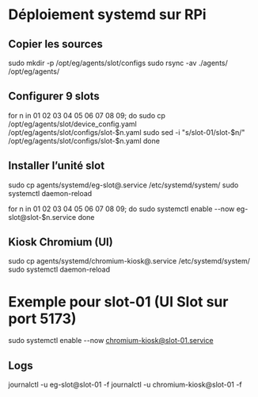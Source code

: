 # Déploiement systemd sur RPi

## Copier les sources
sudo mkdir -p /opt/eg/agents/slot/configs
sudo rsync -av ./agents/ /opt/eg/agents/

## Configurer 9 slots
for n in 01 02 03 04 05 06 07 08 09; do
  sudo cp /opt/eg/agents/slot/device_config.yaml /opt/eg/agents/slot/configs/slot-$n.yaml
  sudo sed -i "s/slot-01/slot-$n/" /opt/eg/agents/slot/configs/slot-$n.yaml
done

## Installer l’unité slot
sudo cp agents/systemd/eg-slot@.service /etc/systemd/system/
sudo systemctl daemon-reload

for n in 01 02 03 04 05 06 07 08 09; do
  sudo systemctl enable --now eg-slot@slot-$n.service
done

## Kiosk Chromium (UI)
sudo cp agents/systemd/chromium-kiosk@.service /etc/systemd/system/
sudo systemctl daemon-reload
# Exemple pour slot-01 (UI Slot sur port 5173)
sudo systemctl enable --now chromium-kiosk@slot-01.service

## Logs
journalctl -u eg-slot@slot-01 -f
journalctl -u chromium-kiosk@slot-01 -f
